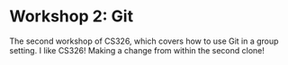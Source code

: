 # Workshop 2: Git

The second workshop of CS326, which covers how to use Git in a group setting.
I like CS326!
Making a change from within the second clone!
